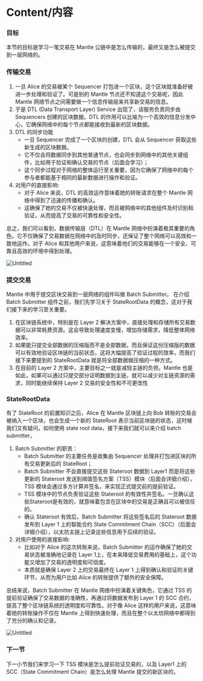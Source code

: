 # Content/内容

### 目标

本节的目标是学习一笔交易在 Mantle 公链中是怎么传输的，最终又是怎么被提交到一层网络的。

### **传输交易**

1. 一旦 Alice 的交易被某个 Sequencer 打包进一个区块，这个区块就准备好被进一步处理和验证了。可是别的 Mantle 节点还不知道这个交易呢，因此 Mantle 网络节点之间需要做一个信息传输层来共享新交易的信息。
2. 于是 DTL (Data Transport Layer) Service 出现了，该服务负责同步由 Sequencers 创建的区块数据。DTL 的作用可以比喻为一个高效的信息分发中心，它确保网络中的每个节点都能接收到最新的区块数据。
3. DTL 的同步功能
    - 一旦 Sequencer 完成了一个区块的创建，DTL 会从 Sequencer 获取这些新生成的区块数据。
    - 它不仅会将数据同步到其他普通节点，也会同步到网络中的其他关键组件，比如用于验证和确认交易的节点（后面会学习）；
    - 这个同步过程对于网络的整体运行至关重要，因为它确保了网络中的每个参与者都能基于相同的最新数据进行操作和验证。
4. 对用户的直接影响:
    - 对于 Alice 来说，DTL 的高效运作意味着她的转账请求在整个 Mantle 网络中得到了迅速的传播和确认。
    - 这确保了她的交易不仅被快速处理，而且被网络中的其他组件及时识别和验证，从而提高了交易的可靠性和安全性。

总之，我们可以看到，数据传输层（DTL）在 Mantle 网络中扮演着极其重要的角色。它不仅确保了交易数据在网络中的及时同步，还保证了整个网络可以高效和一致地运作。对于 Alice 和其他用户来说，这意味着他们的交易能够在一个安全、可靠且高效的环境中得到处理。

![Untitled](https://prod-files-secure.s3.us-west-2.amazonaws.com/40ad2819-285a-4795-a80f-f6a1f2a4d3bf/f1268ba8-91b0-4992-b7b6-0e6a5af1e431/Untitled.png)

### **提交交易**

Mantle 中用于提交区块交易到一层网络的组件叫做 Batch Submitter。
在介绍 Batch Submitter 组件之前，我们先学习关于 StateRootData 的概念，这对于我们接下来的学习至关重要。

1. 在区块链系统中，特别是在 Layer 2 解决方案中，直接处理和存储所有交易数据可以非常耗费资源。这会导致处理速度变慢，增加存储需求，降低整体网络效率。
2. 如果能只提交全部数据的压缩版而不是全部数据，而且保证这份压缩版的数据可以有效地验证区块链的当前状态，这将大幅提高了验证过程的效率，而我们接下来要提到的 StateRootData 就是将全部数据做压缩的一种方式。
3. 在目前的 Layer 2 方案中，主要目标之一就是减轻主链的负担。Mantle 也是如此，如果可以通过只提交部分证明数据到主链，就可以减少对主链资源的需求，同时能继续保持 Layer 2 交易的安全性和不可更改性

### **StateRootData**

有了 StateRoot 的前置知识之后，Alice 在 Mantle 区块链上向 Bob 转账的交易会被纳入一个区块，也会生成一个新的 StateRoot 表示当前区块链的状态，这时候我们又有疑问，如何使用 state root data，接下来我们就可以来介绍 batch submitter，

1. Batch Submitter 的职责：
    - Batch Submitter 的主要任务是收集由 Sequencer 处理并打包进区块的所有交易更新后的 StateRoot；
    - Batch Submitter 不会直接提交这些 Stateroot 数据到 Layer1 而是将这些更新的 Stateroot 发送到阈值签名方案（TSS）模块（后面会详细介绍），TSS 模块会通过多方计算并签名，来实现正式提交前的提前验证。
    - TSS 模块中的节点负责验证这些 Stateroot 的有效性并签名。一旦确认这些Stateroot是有效的，就意味着包含在区块中的交易是正确且可以被信任的。
    - 确认 Stateroot 有效后，Batch Submitter 将这些签名后的 Stateroot 数据发布到 Layer 1 上的智能合约 State Commitment Chain（SCC）（后面会详细介绍），以太坊主链上记录这些信息用于后续的验证。
2. 对用户使用的直接影响:
    - 比如对于 Alice 的这次转账来说，Batch Submitter 的运作确保了她的交易状态被准确地记录在 Layer 1上，在本来降低交易费用的基础上，这个功能又增加了交易的透明度和可信度。
    - 本质就是确保 Layer 2 上的交易最终在 Layer 1 上得到确认和验证的关键环节，从而为用户比如 Alice 的转账提供了额外的安全保障。

总结来说，Batch Submitter 在 Mantle 网络中扮演着关键角色，它通过 TSS 的提前验证确保了交易数据的准确性，再通过将数据发布到 Layer 1 的 SCC 合约，提高了整个区块链系统的透明度和可靠性。对于像 Alice 这样的用户来说，这意味着她的转账操作不仅在 Mantle 上得到快速处理，而且在整个以太坊网络中都得到了充分的确认和记录。

![Untitled](https://prod-files-secure.s3.us-west-2.amazonaws.com/40ad2819-285a-4795-a80f-f6a1f2a4d3bf/2d64a44c-09c5-4504-9c5b-fa6e9bcc2f54/Untitled.png)

### 下一节

下一小节我们来学习一下 TSS 模块是怎么提前验证交易的，以及 Layer1 上的 SCC（State Commitment Chain）是怎么处理 Mantle 提交的新区块的。